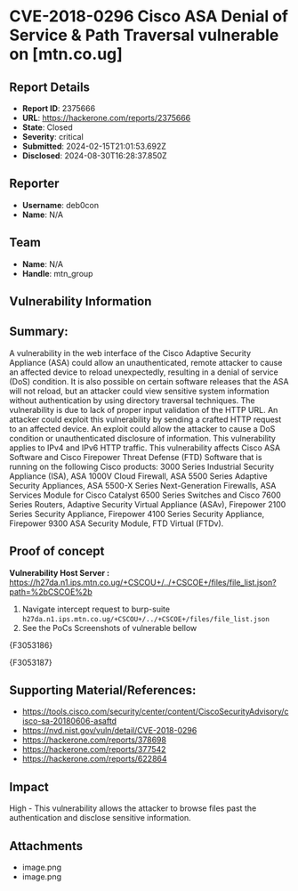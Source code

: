 # CVE-2018-0296 Cisco ASA Denial of Service & Path Traversal vulnerable on [mtn.co.ug]

## Report Details
- **Report ID**: 2375666
- **URL**: https://hackerone.com/reports/2375666
- **State**: Closed
- **Severity**: critical
- **Submitted**: 2024-02-15T21:01:53.692Z
- **Disclosed**: 2024-08-30T16:28:37.850Z

## Reporter
- **Username**: deb0con
- **Name**: N/A

## Team
- **Name**: N/A
- **Handle**: mtn_group

## Vulnerability Information
## Summary:
A vulnerability in the web interface of the Cisco Adaptive Security Appliance (ASA) could allow an unauthenticated, remote attacker to cause an affected device to reload unexpectedly, resulting in a denial of service (DoS) condition. It is also possible on certain software releases that the ASA will not reload, but an attacker could view sensitive system information without authentication by using directory traversal techniques. The vulnerability is due to lack of proper input validation of the HTTP URL. An attacker could exploit this vulnerability by sending a crafted HTTP request to an affected device. An exploit could allow the attacker to cause a DoS condition or unauthenticated disclosure of information. This vulnerability applies to IPv4 and IPv6 HTTP traffic. This vulnerability affects Cisco ASA Software and Cisco Firepower Threat Defense (FTD) Software that is running on the following Cisco products: 3000 Series Industrial Security Appliance (ISA), ASA 1000V Cloud Firewall, ASA 5500 Series Adaptive Security Appliances, ASA 5500-X Series Next-Generation Firewalls, ASA Services Module for Cisco Catalyst 6500 Series Switches and Cisco 7600 Series Routers, Adaptive Security Virtual Appliance (ASAv), Firepower 2100 Series Security Appliance, Firepower 4100 Series Security Appliance, Firepower 9300 ASA Security Module, FTD Virtual (FTDv). 


## Proof of concept
**Vulnerability Host Server :** https://h27da.n1.ips.mtn.co.ug/+CSCOU+/../+CSCOE+/files/file_list.json?path=%2bCSCOE%2b
 1. Navigate intercept request to burp-suite `h27da.n1.ips.mtn.co.ug/+CSCOU+/../+CSCOE+/files/file_list.json`
 1. See the PoCs Screenshots of vulnerable bellow 

{F3053186}

{F3053187}


## Supporting Material/References:
  * https://tools.cisco.com/security/center/content/CiscoSecurityAdvisory/cisco-sa-20180606-asaftd
  * https://nvd.nist.gov/vuln/detail/CVE-2018-0296
  * https://hackerone.com/reports/378698
  * https://hackerone.com/reports/377542
  * https://hackerone.com/reports/622864

## Impact

High - This vulnerability allows the attacker to browse files past the authentication and disclose sensitive information.

## Attachments
- image.png
- image.png
